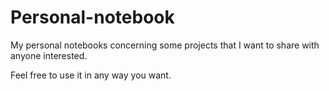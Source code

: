 # Personal-notebook
My personal notebooks concerning some projects that I want to share with anyone interested.

Feel free to use it in any way you want.
